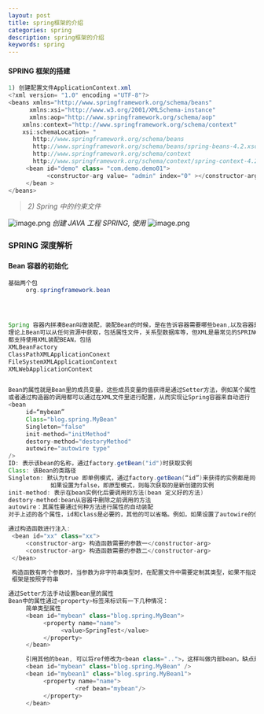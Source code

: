 ```yaml
---
layout: post
title: spring框架的介绍
categories: spring
description: spring框架的介绍
keywords: spring
---
```


<meta name="referrer" content="no-referrer"/>

#### SPRING 框架的搭建

```java
1) 创建配置文件ApplicationContext.xml
<?xml version= "1.0" encoding ="UTF-8"?>
<beans xmlns="http://www.springframework.org/schema/beans"
      xmlns:xsi="http://www.w3.org/2001/XMLSchema-instance"
      xmlns:aop="http://www.springframework.org/schema/aop"
    xmlns:context="http://www.springframework.org/schema/context"
    xsi:schemaLocation= "
       http://www.springframework.org/schema/beans
       http://www.springframework.org/schema/beans/spring-beans-4.2.xsd
       http://www.springframework.org/schema/context
       http://www.springframework.org/schema/context/spring-context-4.2.xsd">
     <bean id="demo" class= "com.demo.demo01">
           <constructor-arg value= "admin" index="0" ></constructor-arg>
     </bean >
</beans>

```

> *2) Spring 中的约束文件*​

![image.png](https://cdn.nlark.com/yuque/0/2021/png/659846/1635740233036-905a76bd-5274-4504-a6bf-59ca3eda8d5a.png#clientId=u9998dc3c-81c1-4&from=paste&height=197&id=ub6e5427e&margin=%5Bobject%20Object%5D&name=image.png&originHeight=335&originWidth=895&originalType=binary&ratio=1&size=69163&status=done&style=none&taskId=u5181a774-9797-4e29-865f-7960b81fca5&width=527.5)
_创建 JAVA 工程 SPRING, 使用_
![image.png](https://cdn.nlark.com/yuque/0/2021/png/659846/1635740269390-6102cd35-01e0-4b87-b935-b2d676a3eb6d.png#clientId=u9998dc3c-81c1-4&from=paste&height=203&id=u17579823&margin=%5Bobject%20Object%5D&name=image.png&originHeight=405&originWidth=1181&originalType=binary&ratio=1&size=58703&status=done&style=none&taskId=u971e42fe-a0c1-405e-970f-8811b5b4d8c&width=590.5)

### SPRING 深度解析

#### Bean 容器的初始化

```java
基础两个包
     org.springframework.bean




Spring 容器内拼凑Bean叫做装配，装配Bean的时候，是在告诉容器需要哪些bean,以及容器是如何使用依赖注入将它们配合在一起。
理论上Bean可以从任何资源中获取，包括属性文件，关系型数据库等，但XML是最常见的SPRING 应用配置源。SPRING中的几种容器
都支持使用XML装配BEAN，包括
XMLBeanFactory
ClassPathXMLApplicationConext
FileSystemXMLApplicationContext
XMLWebApplicationContext


Bean的属性就是Bean里的成员变量，这些成员变量的值获得是通过Setter方法，例如某个属性为name,则setter方法为setName(String name)
或者通过构造器的调用都可以通过在XML文件里进行配置，从而实现让Spring容器来自动进行
<bean
     id=“mybean”
     Class="blog.spring.MyBean"
     Singleton="false"
     init-method="initMethod"
     destory-method="destoryMethod"
     autowire="autowire type"
/>
ID: 表示该bean的名称，通过factory.getBean("id")时获取实例
Class: 该Bean的类路径
Singleton: 默认为true 即单例模式，通过factory.getBean(“id”)来获得的实例都是同一个实例，
            如果设置为false，即原型模式，则每次获取的是新创建的实例
init-method: 表示在bean实例化后要调用的方法(bean 定义好的方法)
destory-method:bean从容器中删除之前调用的方法
autowire：其属性要通过何种方法进行属性的自动装配
对于上述的各个属性，id和class是必要的，其他的可以省略。例如，如果设置了autowire的值，则表明需要自动装配，否则是手动装配

```

```java
通过构造函数进行注入:
 <bean id="xx" class="xx">
     <constructor-arg> 构造函数需要的参数一</constructor-arg>
     <constructor-arg> 构造函数需要的参数二</constructor-arg>
 </bean>

 构造函数有两个参数时，当参数为非字符串类型时，在配置文件中需要定制其类型，如果不指定类型一律按照字符串类型赋值。当参数不一致时，
 框架是按照字符串

```

```java
通过Setter方法手动设置bean里的属性
Bean中的属性通过<property>标签来标识有一下几种情况：
     简单类型属性
     <bean id="mybean" class="blog.spring.MyBean">
          <property name="name">
               <value>SpringTest</value>
          </property>
     </bean>

     引用其他的bean, 可以将ref修改为<bean class="..">，这样叫做内部bean，缺点是无法在其他地方重复使用这个bean的实例
     <bean id="mybean" class="blog.spring.MyBean" />
     <bean id="mybean1" class="blog.spring.MyBean1">
          <property name="name">
                   <ref bean="mybean"/>
          </property>
     </bean>

```
